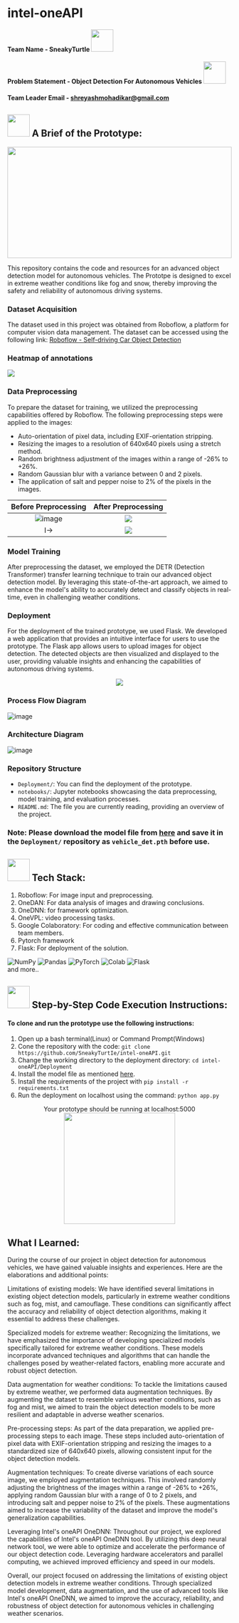 # intel-oneAPI

#### Team Name - SneakyTurtle <img src = "https://github.com/SneakyTurtIe/intel-oneAPI/assets/59119736/f7ee32ba-d85e-4ab3-8731-b6701d94b313" height = "50px">

#### Problem Statement - Object Detection For Autonomous Vehicles <img src = "https://github.com/SneakyTurtIe/intel-oneAPI/assets/59119736/549af82b-79e6-436a-b067-2e83641a9095" height = "50px">
#### Team Leader Email - shreyashmohadikar@gmail.com




## <img src = "https://github.com/SneakyTurtIe/intel-oneAPI/assets/59119736/80522c5e-f814-4c3d-906a-e5518ccdd150" height = "50px" > A Brief of the Prototype:
  
  
  <img src ="https://media.giphy.com/media/dqQxplKANtn8c/giphy.gif" height = "250" width = "100%"/>
  
  
This repository contains the code and resources for an advanced object detection model for autonomous vehicles. The Prototpe is designed to excel in extreme weather conditions like fog and snow, thereby improving the safety and reliability of autonomous driving systems.

### Dataset Acquisition
The dataset used in this project was obtained from Roboflow, a platform for computer vision data management. The dataset can be accessed using the following link: [Roboflow - Self-driving Car Object Detection](https://public.roboflow.com/object-detection/self-driving-car)


### Heatmap of annotations
<p> 
  <img src = "https://github.com/SneakyTurtIe/intel-oneAPI/assets/59119736/27cb8e80-2b6d-46d7-8490-7a7299c59e22">
</p>

### Data Preprocessing
To prepare the dataset for training, we utilized the preprocessing capabilities offered by Roboflow. The following preprocessing steps were applied to the images:

- Auto-orientation of pixel data, including EXIF-orientation stripping.
- Resizing the images to a resolution of 640x640 pixels using a stretch method.
- Random brightness adjustment of the images within a range of -26% to +26%.
- Random Gaussian blur with a variance between 0 and 2 pixels.
- The application of salt and pepper noise to 2% of the pixels in the images.


Before Preprocessing             |  After Preprocessing 
:-------------------------:|:-------------------------:
![image](https://github.com/SneakyTurtIe/intel-oneAPI/assets/59119736/a702af3b-eb31-4df4-acd7-f9de9e76232e)| ![](https://github.com/SneakyTurtIe/intel-oneAPI/assets/59119736/65ea01af-1d05-4dce-a0a1-a578d9177946)
I->|  ![](https://github.com/SneakyTurtIe/intel-oneAPI/assets/59119736/ea11af47-5d7b-4ce8-8290-95e491653cad)









### Model Training
After preprocessing the dataset, we employed the DETR (Detection Transformer) transfer learning technique to train our advanced object detection model. By leveraging this state-of-the-art approach, we aimed to enhance the model's ability to accurately detect and classify objects in real-time, even in challenging weather conditions.

### Deployment
For the deployment of the trained prototype, we used Flask. We developed a web application that provides an intuitive interface for users to use the prototype. The Flask app allows users to upload images for object detection. The detected objects are then visualized and displayed to the user, providing valuable insights and enhancing the capabilities of autonomous driving systems.




<p align = "center" > 
  <img src = "https://github.com/SneakyTurtIe/intel-oneAPI/assets/59119736/7c5c24ad-3f94-4c5b-82bc-17cc2f95afd1">
</p>


### Process Flow Diagram
![image](https://github.com/SneakyTurtIe/intel-oneAPI/assets/59119736/60a6fbfc-a7a9-4436-aba8-25d6ffd8fb31)



### Architecture Diagram
![image](https://github.com/SneakyTurtIe/intel-oneAPI/assets/59119736/4ae5024a-068c-42aa-abca-6adfab25bb46)




### Repository Structure
- `Deployment/`: You can find the deployment of the prototype.
- `notebooks/`: Jupyter notebooks showcasing the data preprocessing, model training, and evaluation processes.
- `README.md`: The file you are currently reading, providing an overview of the project.


<div id="bringHere"></div>

### Note: Please download the model file from [here](https://drive.google.com/file/d/1vxFshXVYC76bIlvoaqJlnHqjsrhv7iTA/view?usp=sharing) and save it in the `Deployment/` repository as `vehicle_det.pth` before use.
  
  

##  <img src = "https://github.com/SneakyTurtIe/intel-oneAPI/assets/59119736/51de0cd9-f6e8-43ce-bb09-baccd71c0447" height = "50px">  Tech Stack: 
1. Roboflow: For image input and preprocessing.
1. OneDAN: For data analysis of images and drawing conclusions.
1. OneDNN: for framework optimization.
1. OneVPL: video processing tasks.
1. Google Colaboratory: For coding and effective communication between team members.
1. Pytorch framework
1. Flask: For deployment of the solution.


![NumPy](https://img.shields.io/badge/numpy-%23013243.svg?style=for-the-badge&logo=numpy&logoColor=white)
![Pandas](https://img.shields.io/badge/pandas-%23150458.svg?style=for-the-badge&logo=pandas&logoColor=white)
![PyTorch](https://img.shields.io/badge/PyTorch-%23EE4C2C.svg?style=for-the-badge&logo=PyTorch&logoColor=white)
![Colab](https://img.shields.io/badge/google%20colab-%040404.svg?style=for-the-badge&logo=googlecolab&logoColor=white)
![Flask](https://img.shields.io/badge/flask-%23000.svg?style=for-the-badge&logo=flask&logoColor=white)  
and more..

## <img src = "https://github.com/SneakyTurtIe/intel-oneAPI/assets/59119736/8d918e92-7fa3-4218-80b9-d47a0c0e7bcb" height = "50px"> Step-by-Step Code Execution Instructions:
  #### To clone and run the prototype use the following instructions:
  1. Open up a bash terminal(Linux) or Command Prompt(Windows)
  2. Cone the repository with the code: `git clone https://github.com/SneakyTurtIe/intel-oneAPI.git`
  4. Change the working directory to the deployment directory: `cd intel-oneAPI/Deployment`
  5. Install the model file as mentioned <a href="#bringHere">here</a>.
  6. Install the requirements of the project with `pip install -r requirements.txt`
  7. Run the deployment on localhost using the command: `python app.py`

<p align="center">
  Your prototype should be running at localhost:5000 <br>
  <img src = "https://media.giphy.com/media/JqDeI2yjpSRgdh35oe/giphy.gif" height = "250"/>
</p>

## What I Learned:
During the course of our project in object detection for autonomous vehicles, we have gained valuable insights and experiences. Here are the elaborations and additional points:

Limitations of existing models: We have identified several limitations in existing object detection models, particularly in extreme weather conditions such as fog, mist, and camouflage. These conditions can significantly affect the accuracy and reliability of object detection algorithms, making it essential to address these challenges.

Specialized models for extreme weather: Recognizing the limitations, we have emphasized the importance of developing specialized models specifically tailored for extreme weather conditions. These models incorporate advanced techniques and algorithms that can handle the challenges posed by weather-related factors, enabling more accurate and robust object detection.

Data augmentation for weather conditions: To tackle the limitations caused by extreme weather, we performed data augmentation techniques. By augmenting the dataset to resemble various weather conditions, such as fog and mist, we aimed to train the object detection models to be more resilient and adaptable in adverse weather scenarios.

Pre-processing steps: As part of the data preparation, we applied pre-processing steps to each image. These steps included auto-orientation of pixel data with EXIF-orientation stripping and resizing the images to a standardized size of 640x640 pixels, allowing consistent input for the object detection models.

Augmentation techniques: To create diverse variations of each source image, we employed augmentation techniques. This involved randomly adjusting the brightness of the images within a range of -26% to +26%, applying random Gaussian blur with a range of 0 to 2 pixels, and introducing salt and pepper noise to 2% of the pixels. These augmentations aimed to increase the variability of the dataset and improve the model's generalization capabilities.

Leveraging Intel's oneAPI OneDNN: Throughout our project, we explored the capabilities of Intel's oneAPI OneDNN tool. By utilizing this deep neural network tool, we were able to optimize and accelerate the performance of our object detection code. Leveraging hardware accelerators and parallel computing, we achieved improved efficiency and speed in our models.

Overall, our project focused on addressing the limitations of existing object detection models in extreme weather conditions. Through specialized model development, data augmentation, and the use of advanced tools like Intel's oneAPI OneDNN, we aimed to improve the accuracy, reliability, and robustness of object detection for autonomous vehicles in challenging weather scenarios.




